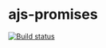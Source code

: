 # ajs-promises
[![Build status](https://ci.appveyor.com/api/projects/status/rkci3vblugaath27?svg=true)](https://ci.appveyor.com/project/kassiopea-coder/ajs-promises)

